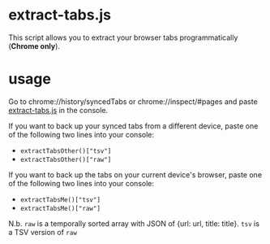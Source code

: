 # extract-tabs.js
This script allows you to extract your browser tabs programmatically (**Chrome only**).

# usage
Go to chrome://history/syncedTabs or chrome://inspect/#pages and paste [extract-tabs.js](extract-tabs.js) in the console.

If you want to back up your synced tabs from a different device, paste one of the following two lines into your console:
- `extractTabsOther()["tsv"]`
- `extractTabsOther()["raw"]`

If you want to back up the tabs on your current device's browser, paste one of the following two lines into your console:
- `extractTabsMe()["tsv"]`
- `extractTabsMe()["raw"]`

N.b.
`raw` is a temporally sorted array with JSON of {url: url, title: title}.
`tsv` is a TSV version of `raw`
